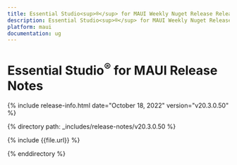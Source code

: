 ```yaml
---
title: Essential Studio<sup>®</sup> for MAUI Weekly Nuget Release Release Notes  
description: Essential Studio<sup>®</sup> for MAUI Weekly Nuget Release Release Notes  
platform: maui
documentation: ug
---
```


# Essential Studio<sup>®</sup> for MAUI Release Notes  

{% include release-info.html date="October 18, 2022"  version="v20.3.0.50" %} 

{% directory path: _includes/release-notes/v20.3.0.50 %}

{% include {{file.url}} %}

{% enddirectory %}
